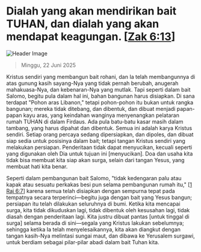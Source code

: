 
# Dialah yang akan mendirikan bait TUHAN, dan dialah yang akan mendapat keagungan. [[Zak 6:13](http://alkitab.sabda.org/?Zak%206:13)]

![Header Image](https://alkitab.app/slice/sunrise.jpg)

> Minggu, 22 Juni 2025

Kristus sendiri yang membangun bait rohani, dan Ia telah membangunnya di atas gunung kasih sayang-Nya yang tidak pernah berubah, anugerah mahakuasa-Nya, dan kebenaran-Nya yang mutlak. Tapi seperti dalam bait Salomo, begitu pula dalam hal ini, bahan bangunan harus disiapkan. Di sana terdapat "Pohon aras Libanon," tetapi pohon-pohon itu bukan untuk rangka bangunan; mereka tidak ditebang, dan dibentuk, dan dibuat menjadi papan-papan kayu aras, yang keindahan wanginya menyenangkan pelataran rumah TUHAN di dalam Firdaus. Ada pula batu-batu kasar masih dalam tambang, yang harus dipahat dan dibentuk. Semua ini adalah karya Kristus sendiri. Setiap orang percaya sedang dipersiapkan, dan dipoles, dan dibuat siap sedia untuk posisinya dalam bait; tetapi tangan Kristus sendiri yang melakukan persiapan. Penderitaan tidak dapat menyucikan, kecuali seperti yang digunakan oleh Dia untuk tujuan ini [menyucikan]. Doa dan usaha kita tidak bisa membuat kita siap akan surga, selain dari tangan Yesus, yang membuat hati kita benar.

Seperti dalam pembangunan bait Salomo, "tidak kedengaran palu atau kapak atau sesuatu perkakas besi pun selama pembangunan rumah itu," [[1 Raj 6:7](http://alkitab.sabda.org/?1%20Raj%206:7)] karena semua telah disiapkan dengan sempurna tepat pada tempatnya secara terperinci—begitu juga dengan bait yang Yesus bangun; persiapan itu telah dilakukan seluruhnya di bumi. Ketika kita mencapai surga, kita tidak dikuduskan lagi, tidak dibentuk oleh kesusahan lagi, tidak diasah dengan penderitaan lagi. Kita justru dibuat pantas [untuk tinggal di surga] selama berada di sini—segala yang Kristus lakukan sebelumnya; sehingga ketika Ia telah menyelesaikannya, kita akan diangkut dengan tangan kasih-Nya melintasi sungai maut, dan dibawa ke Yerusalem surgawi, untuk berdiam sebagai pilar-pilar abadi dalam bait Tuhan kita.
    